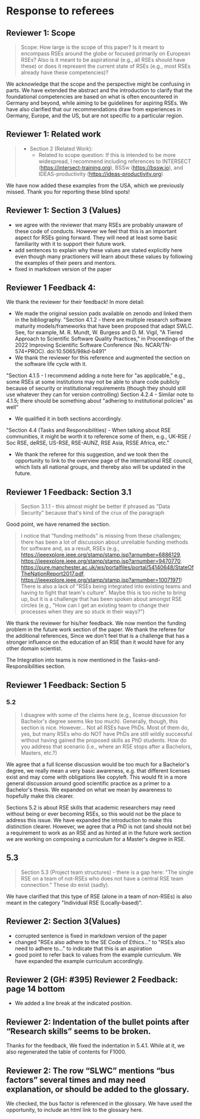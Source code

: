 # Response to referees
## Reviewer 1: Scope

> Scope: How large is the scope of this paper?
> Is it meant to encompass RSEs around the globe or focused primarily on European RSEs?
> Also is it meant to be aspirational (e.g., all RSEs should have these)
> or does it represent the current state of RSEs (e.g., most RSEs already have these competencies)?

We acknowledge that the scope and the perspective might be confusing in parts.
We have extended the abstract and the introduction to clarify that
the foundational competencies are based on what is often encountered in Germany and beyond,
while aiming to be guidelines for aspiring RSEs.
We have also clarified that our recommendations draw from experiences in Germany, Europe, and the US,
but are not specific to a particular region.

## Reviewer 1: Related work

> - Section 2 (Related Work):
>    - Related to scope question: If this is intended to be more widespread, I recommend including references to
>      INTERSECT (https://intersect-training.org),
>      BSSw (https://bssw.io), and
>      IDEAS-productivity (https://ideas-productivity.org)

We have now added these examples from the USA, which we previously missed. Thank you for reporting these blind spots!

## Reviewer 1: Section 3 (Values)
- we agree with the reviewer that many RSEs are probably unaware of these code of conducts. However we feel that this is an important aspect for RSEs going forward. They will need at least some basic familiarity with it to support their future work.
- add sentences to explain why these values are stated explicitly here even though many practioners will learn about these values by following the examples of their peers and mentors. 
- fixed in markdown version of the paper

## Reviewer 1 Feedback 4:

We thank the reviewer for their feedback! In more detail:
- We made the original session pads available on zenodo and linked them in the bibliography.
"Section 4.1.2 - there are multiple research software maturity models/frameworks that have been proposed that adapt SWLC. See, for example, M. R. Mundt, W. Burgess and D. M. Vigil, "A Tiered Approach to Scientific Software Quality Practices," in Proceedings of the 2022 Improving Scientific Software Conference (No. NCAR/TN-574+PROC). doi:10.5065/98kd-b491"
- We thank the reviewer for this reference and augmented the section on the software life cycle with it.
 
"Section 4.1.5 - I recommend adding a note here for "as applicable," e.g., some RSEs at some institutions may not be able to share code publicly because of security or institutional requirements (though they should still use whatever they can for version controlling)
Section 4.2.4 - Similar note to 4.1.5; there should be something about "adhering to institutional policies" as well"
- We qualified it in both sections accordingly.

"Section 4.4 (Tasks and Responsibilities) - When talking about RSE communities, it might be worth it to reference some of them, e.g., UK-RSE / Soc RSE, deRSE, US-RSE, RSE-AUNZ, RSE Asia, RSSE Africa, etc."
- We thank the referee for this suggestion, and we took then the opportunity to link to the overview page of
the international RSE council, which lists all national groups, and thereby also will be updated in the future.

## Reviewer 1 Feedback: Section 3.1
>  Section 3.1.1 - this almost might be better if phrased as "Data Security" because that's kind of the crux of the paragraph

Good point, we have renamed the section.

>    I notice that "funding methods" is missing from these challenges; there has been a lot of discussion about unreliable funding methods for software and, as a result, RSEs (e.g., https://ieeexplore.ieee.org/stamp/stamp.jsp?arnumber=6886129, https://ieeexplore.ieee.org/stamp/stamp.jsp?arnumber=9470770, https://pure.manchester.ac.uk/ws/portalfiles/portal/54140648/StateOfTheNationReport2017.pdf, https://ieeexplore.ieee.org/stamp/stamp.jsp?arnumber=10071971)
>    There is also a lack of "RSEs being integrated into existing teams and having to fight that team's culture". Maybe this is too niche to bring up, but it is a challenge that has been spoken about amongst RSE circles (e.g., "How can I get an existing team to change their processes when they are so stuck in their ways?")

We thank the reviewer for his/her feedback. We now mention the funding problem in the future work section of the paper. We thank the referee for the additional references, Since we don't feel
that is a challenge that has a stronger influence on the education of an RSE than it would have for any other domain scientist.

The Integration into teams is now mentioned in the Tasks-and-Responsibilities section.

## Reviewer 1 Feedback: Section 5

### 5.2

>    I disagree with some of the claims here (e.g., license discussion for Bachelor's degree seems like too much). Generally, though, this section is nice. However...
>    Not all RSEs have PhDs. Most of them do, yes, but many RSEs who do NOT have PhDs are still wildly successful without having gained the proposed skills as PhD students. How do you address that scenario (i.e., where an RSE stops after a Bachelors, Masters, etc.?)

We agree that a full license discussion would be too much for a Bachelor's degree, we really mean a very basic awareness, e.g. that different licenses exist and may come with obligations like copyleft.
This would fit in a more general discussion around good scientific practice as a primer to a Bachelor's thesis. 
We expanded on what we mean by awareness to hopefully make this clearer.

Sections 5.2 is about RSE skills that academic researchers may need without being or ever becoming RSEs,
so this would not be the place to address this issue. We have expanded the introduction to make this distinction clearer.
However, we agree that a PhD is not (and should not be) a requirement to work as an RSE and
as hinted at in the future work section we are working on composing a curriculum for a Master's degree in RSE.

## 5.3

> Section 5.3 (Project team structures) - there is a gap here: "The single RSE on a team of not-RSEs who does not have a central RSE team connection." These do exist (sadly).

We have clarified that this type of RSE (alone in a team of non-RSEs) is also meant in the category "Individual RSE (Locally-based)".

## Reviewer 2: Section 3(Values)
- corrupted sentence is fixed in markdown version of the paper
- changed "RSEs also adhere to the SE Code of Ethics..." to "RSEs also need to adhere to..." to indicate that this is an aspiration
- good point to refer back to values from the example curriculum. We have expanded the example curriculum accordingly.

## Reviewer 2 (GH: #395) Reviewer 2 Feedback: page 14 bottom
- We added a line break at the indicated position.

## Reviewer 2: Indentation of the bullet points after “Research skills” seems to be broken.

Thanks for the feedback, We fixed the indentation in 5.4.1. While at it, we also regenerated the table of contents for F1000.

## Reviewer 2: The row “SLWC” mentions “bus factors” several times and may need explanation, or should be added to the glossary.
We checked, the bus factor is referenced in the glossary. We have used the opportunity, to include an html link to the glossary here.

